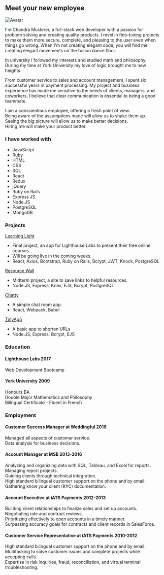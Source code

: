 ## Meet your new employee

![Avatar](https://avatars2.githubusercontent.com/u/23459400?s=400&u=f087a447964e53ef59728861e3de4415104a3007&v=4)

I'm Chandra Musterer, a full-stack web developer with a passion for problem solving and creating quality products. I revel in fine-tuning projects to make them more secure, complete, and pleasing to the user even when things go wrong. When I'm not creating elegant code, you will find me creating elegant movements on the fusion dance floor.

In university I followed my interests and studied math and philosophy. During my time at York University my love of logic brought me to new heights. 

From customer service to sales and account management, I spent six successful years in payment processing. My project and business experience has made me sensitive to the needs of clients, managers, and coworkers. I believe that clear communication is essential to being a good teammate.

I am a conscientious employee, offering a fresh point of view.  
Being aware of the assumptions made will allow us to shake them up.  
Seeing the big picture will allow us to make better decisions.  
Hiring me will make your product better.

### I have worked with

- JavaScript
- Ruby
- HTML
- CSS
- SQL
- React
- Redux
- jQuery
- Ruby on Rails
- Express JS
- Node.JS
- PostgreSQL
- MongoDB

### Projects

[Learning Light](https://github.com/krsnachandra/learning-light)
- Final project, an app for Lighthouse Labs to present their free online courses.
- Will be going live in the coming weeks.
- React, Axios, Bootstrap, Ruby on Rails, Bcrypt, JWT, Knock, PostgreSQL

[Resource Wall](https://github.com/krsnachandra/resourcewall)
- Midterm project, a site to save links to helpful resources. 
- Node.JS, Express, Knex, EJS, Bcrypt, PostgreSQL

[Chatty](https://github.com/krsnachandra/chatty)
- A simple chat room app.
- React, Webpack, Babel

[TinyApp](https://github.com/krsnachandra/tinyapp)
- A basic app to shorten URLs
- Node.JS, Express, Bcrypt, EJS

### Education

#### Lighthouse Labs 2017
Web Development Bootcamp

#### York University 2009
Honours BA  
Double Major Mathematics and Philosophy  
Bilingual Certificate - Fluent in French

### Employment

#### Customer Success Manager at Weddingful 2016
Managed all aspects of customer service.  
Data analysis for business decisions. 

#### Account Manager at MSB 2013-2016
Analyzing and organizing data with SQL, Tableau, and Excel for reports.  
Managing report projects.  
Guiding clients through technical integration.  
High standard bilingual customer support on the phone and by email.  
Gathering know your client (KYC) documentation. 

#### Account Executive at iATS Payments 2012-2013
Building client relationships to finalize sales and set up accounts.  
Negotiating rate and contract reviews.  
Prioritizing effectively to open accounts in a timely manner.  
Surpassing accuracy goals for contracts and client records in SalesForce.

#### Customer Service Representative at iATS Payments 2010-2012
High standard bilingual customer support on the phone and by email.  
Multitasking to solve customer issues and complete projects while accepting calls.  
Expertise in risk inquiries, fraud, reconciliation, and virtual terminal troubleshooting.
